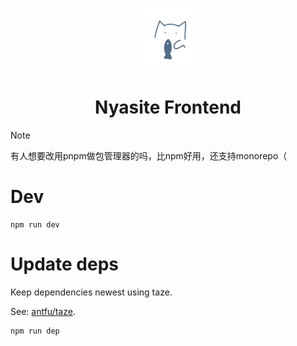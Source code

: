 <p align="center">
    <img src="public/logo.svg" style="height: 100px;"/>
</p>

<h1 align="center">Nyasite Frontend</h1>

>[!NOTE]
> 有人想要改用pnpm做包管理器的吗，比npm好用，还支持monorepo（

# Dev
```shell
npm run dev
```

# Update deps
Keep dependencies newest using taze.

See: [antfu/taze](https://github.com/antfu/taze).

```shell
npm run dep
```

